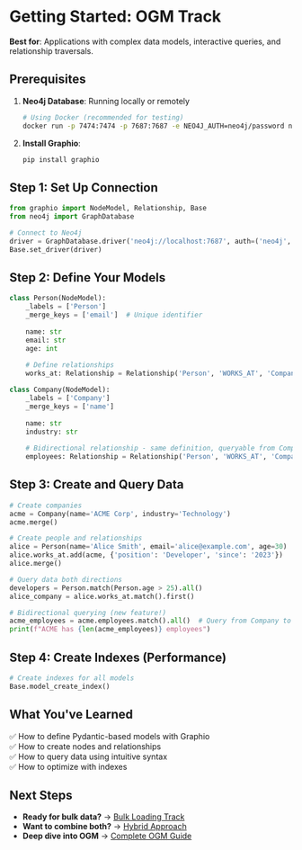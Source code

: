 # Getting Started: OGM Track

**Best for**: Applications with complex data models, interactive queries, and relationship traversals.

## Prerequisites

1. **Neo4j Database**: Running locally or remotely
   ```bash
   # Using Docker (recommended for testing)
   docker run -p 7474:7474 -p 7687:7687 -e NEO4J_AUTH=neo4j/password neo4j:latest
   ```

2. **Install Graphio**:
   ```bash
   pip install graphio
   ```

## Step 1: Set Up Connection

```python
from graphio import NodeModel, Relationship, Base
from neo4j import GraphDatabase

# Connect to Neo4j
driver = GraphDatabase.driver('neo4j://localhost:7687', auth=('neo4j', 'password'))
Base.set_driver(driver)
```

## Step 2: Define Your Models

```python
class Person(NodeModel):
    _labels = ['Person']
    _merge_keys = ['email']  # Unique identifier
    
    name: str
    email: str
    age: int
    
    # Define relationships
    works_at: Relationship = Relationship('Person', 'WORKS_AT', 'Company')

class Company(NodeModel):
    _labels = ['Company']
    _merge_keys = ['name']
    
    name: str
    industry: str
    
    # Bidirectional relationship - same definition, queryable from Company
    employees: Relationship = Relationship('Person', 'WORKS_AT', 'Company')
```

## Step 3: Create and Query Data

```python
# Create companies
acme = Company(name='ACME Corp', industry='Technology')
acme.merge()

# Create people and relationships
alice = Person(name='Alice Smith', email='alice@example.com', age=30)
alice.works_at.add(acme, {'position': 'Developer', 'since': '2023'})
alice.merge()

# Query data both directions
developers = Person.match(Person.age > 25).all()
alice_company = alice.works_at.match().first()

# Bidirectional querying (new feature!)
acme_employees = acme.employees.match().all()  # Query from Company to Person
print(f"ACME has {len(acme_employees)} employees")
```

## Step 4: Create Indexes (Performance)

```python
# Create indexes for all models
Base.model_create_index()
```

## What You've Learned

✅ How to define Pydantic-based models with Graphio  
✅ How to create nodes and relationships  
✅ How to query data using intuitive syntax  
✅ How to optimize with indexes  

## Next Steps

- **Ready for bulk data?** → [Bulk Loading Track](bulk.md)
- **Want to combine both?** → [Hybrid Approach](hybrid.md)
- **Deep dive into OGM** → [Complete OGM Guide](../details/ogm.md)